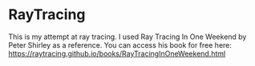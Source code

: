 # RayTracing

This is my attempt at ray tracing.
I used Ray Tracing In One Weekend by Peter Shirley as a reference. You can access his book for free here:
https://raytracing.github.io/books/RayTracingInOneWeekend.html
